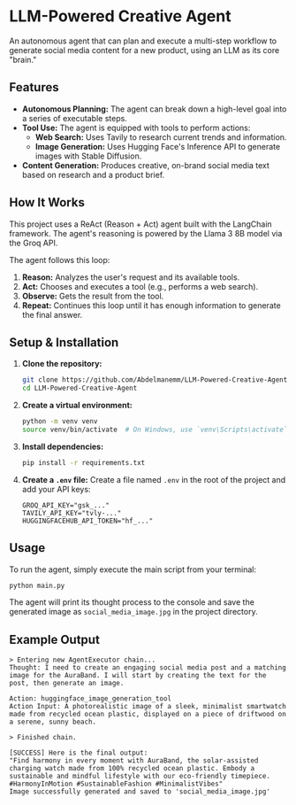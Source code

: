# LLM-Powered Creative Agent

An autonomous agent that can plan and execute a multi-step workflow to generate social media content for a new product, using an LLM as its core "brain."

## Features

* **Autonomous Planning:** The agent can break down a high-level goal into a series of executable steps.
* **Tool Use:** The agent is equipped with tools to perform actions:
    * **Web Search:** Uses Tavily to research current trends and information.
    * **Image Generation:** Uses Hugging Face's Inference API to generate images with Stable Diffusion.
* **Content Generation:** Produces creative, on-brand social media text based on research and a product brief.

## How It Works

This project uses a ReAct (Reason + Act) agent built with the LangChain framework. The agent's reasoning is powered by the Llama 3 8B model via the Groq API.

The agent follows this loop:
1.  **Reason:** Analyzes the user's request and its available tools.
2.  **Act:** Chooses and executes a tool (e.g., performs a web search).
3.  **Observe:** Gets the result from the tool.
4.  **Repeat:** Continues this loop until it has enough information to generate the final answer.

## Setup & Installation

1.  **Clone the repository:**
    ```bash
    git clone https://github.com/Abdelmanemm/LLM-Powered-Creative-Agent.git
    cd LLM-Powered-Creative-Agent
    ```

2.  **Create a virtual environment:**
    ```bash
    python -m venv venv
    source venv/bin/activate  # On Windows, use `venv\Scripts\activate`
    ```

3.  **Install dependencies:**
    ```bash
    pip install -r requirements.txt
    ```

4.  **Create a `.env` file:**
    Create a file named `.env` in the root of the project and add your API keys:
    ```
    GROQ_API_KEY="gsk_..."
    TAVILY_API_KEY="tvly-..."
    HUGGINGFACEHUB_API_TOKEN="hf_..."
    ```

## Usage

To run the agent, simply execute the main script from your terminal:
```bash
python main.py
```
The agent will print its thought process to the console and save the generated image as `social_media_image.jpg` in the project directory.

## Example Output

```
> Entering new AgentExecutor chain...
Thought: I need to create an engaging social media post and a matching image for the AuraBand. I will start by creating the text for the post, then generate an image.

Action: huggingface_image_generation_tool
Action Input: A photorealistic image of a sleek, minimalist smartwatch made from recycled ocean plastic, displayed on a piece of driftwood on a serene, sunny beach.

> Finished chain.

[SUCCESS] Here is the final output:
"Find harmony in every moment with AuraBand, the solar-assisted charging watch made from 100% recycled ocean plastic. Embody a sustainable and mindful lifestyle with our eco-friendly timepiece. #HarmonyInMotion #SustainableFashion #MinimalistVibes"
Image successfully generated and saved to 'social_media_image.jpg'
```
